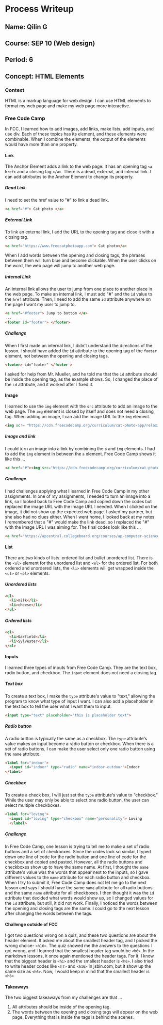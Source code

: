 # Process Writeup

## Name: Qilin G
## Course: SEP 10 (Web design)
## Period: 6
## Concept: HTML Elements
### Context 
HTML is a markup language for web design. I can use HTML elements to format my web page and make my web page more interactive. 

### Free Code Camp
In FCC, I learned how to add images, add links, make lists, add inputs, and use div. Each of these topics has its element, and these elements were combinable. When I combine the elements, the output of the elements would have more than one property. 

#### Link
The Anchor Element adds a link to the web page. It has an opening tag `<a href>` and a closing tag `</a>`. There is a dead, external, and internal link. I can add attributes to the Anchor Element to change its property.

##### Dead Link 
I need to set the href value to "#" to link a dead link.
``` HTML
<a href="#"> Cat photo </a>
```

##### External Link
To link an external link, I add the URL to the opening tag and close it with a closing tag.
``` HTML 
<a href="https://www.freecatphotoapp.com"> Cat photo</a>
```  
When I add words between the opening and closing tags, the phrases between them will turn blue and become clickable. When the user clicks on the word, the web page will jump to another web page.

##### Internal Link 
An internal link allows the user to jump from one place to another place in the web page. To make an internal link, I must add "#" and the `id` value to the `href` attribute. Then, I need to add the same `id` attribute anywhere on the page I want my user to jump to. 
```HTML
<a href="#footer"> Jump to bottom </a>
...
<footer id="footer"> </footer>
```
##### Challenge 
When I first made an internal link, I didn't understand the directions of the lesson. I should have added the `id` attribute to the opening tag of the `footer` element, not between the opening and closing tags. 
``` HTML
<footer> id="footer" </footer >
```
I asked for help from Mr. Mueller, and he told me that the `id` attribute should be inside the opening tag, as the example shows. So, I changed the place of the `id` attribute, and it worked after I fixed it. 

#### Image 
I learned to use the `img` element with the `src` attribute to add an image to the web page. The `img` element is closed by itself and does not need a closing tag. When adding an image, I can add the image URL to the `img` element. 
``` HTML
<img scr= "https://cdn.freecodecamp.org/curriculum/cat-photo-app/relaxing-cat.jpg"> 
```
##### Image and link  
I could turn an image into a link by combining the `a` and `img` elements. I had to add the `img` element in between the `a` element. Free Code Camp shows it like this ... 
``` HTML 
<a href="#"><img src="https://cdn.freecodecamp.org/curriculum/cat-photo-app/relaxing-cat.jpg" alt="Three kittens running towards the camera."></a>
```
##### Challenge 
I had challenges applying what I learned in Free Code Camp in my other assignments. In one of my assignments, I needed to turn an image into a link, so I looked back to Free Code Camp and copied down the codes but replaced the image URL with the image URL I needed. When I clicked on the image, it did not show up the expected web page. I asked my partner, but she also had no clues either. When I went home, I looked back at my notes. I remembered that a "#" would make the link dead, so I replaced the "#" with the image URL I was aiming for. The final codes look like this ... 
``` HTML
<a href="https://apcentral.collegeboard.org/courses/ap-computer-science-a"><img src="https://javabeanz.files.wordpress.com/2009/06/300pxjava_logo-svg.png"></a>
```

#### List
There are two kinds of lists: ordered list and bullet unordered list. There is the `<ul>` element for the unordered list and `<ol>` for the ordered list. For both ordered and unordered lists, the `<li>` elements will get wrapped inside the `<ul>` or `<ol>` elements.

##### Unordered lists 
``` HTML 
<ul>
  <li>milk</li>
  <li>cheese</li>
</ul>
```
##### Ordered lists 
``` HTML
<ol>
  <li>Garfield</li>
  <li>Sylvester</li>
</ol>
```

#### Inputs 
I learned three types of inputs from Free Code Camp. They are the text box, radio button, and checkbox. The `input` element does not need a closing tag. 

##### Text box  
To create a text box, I make the `type` attribute's value to "text," allowing the program to know what type of input I want. I can also add a placeholder in the text box to tell the user what I want them to input. 
``` HTML
<input type="text" placeholder="this is placeholder text">
```
##### Radio button 
A radio button is typically the same as a checkbox. The `type` attribute's value makes an input become a radio button or checkbox. When there is a set of radio buttons, I can make the user select only one radio button using the `name` attribute.
``` HTML
<label for="indoor"> 
  <input id="indoor" type="radio" name="indoor-outdoor">Indoor 
</label>
```

##### Checkbox 
To create a check box, I will just set the `type` attribute's value to "checkbox." While the user may only be able to select one radio button, the user can select multiple checkboxes.
``` HTML
<label for="loving">
  <input id="loving" type="checkbox" name="personality"> Loving
  </label>
```

##### Challenge 
In Free Code Camp, one lesson is trying to tell me to make a set of radio buttons and a set of checkboxes. Since the codes look so similar, I typed down one line of code for the radio button and one line of code for the checkbox and copied and pasted. However, all the radio buttons and checkboxes show up to have the same name.
At first, I thought the `name` attribute's value was the words that appear next to the inputs, so I gave different values to the `name` attribute for each radio button and checkbox. When I try to submit it, Free Code Camp does not let me go to the next lesson and says I should have the same `name` attribute for all radio buttons and the same `name` attribute for all checkboxes. I then thought it was the `id` attribute that decided what words would show up, so I changed values for the `id` attribute, but still, it did not work. Finally, I noticed the words between the opening and closing tags are the same. I could go to the next lesson after changing the words between the tags. 

#### Challenge outside of FCC
I got two questions wrong on a quiz, and these two questions are about the header element. It asked me about the smallest header tag, and I picked the wrong choice- `<h16>`. The quiz showed me the answers to the questions I got wrong, and I learned that the smallest header tag would be `<h6>`. In the markdown lessons, it once again mentioned the header tags. For it, I know that the biggest header is `<h1>` and the smallest header is `<h6>`. I also tried to write header codes like `<h7>` and `<h16>` in jsbin.com, but it show up the same size as `<h6>`. Now, I would keep in mind that the smallest header is `<h6>` 


#### Takeaways
The two biggest takeaways from my challenges are that ...
1. All attributes should be inside of the opening tag.
2. The words between the opening and closing tags will appear on the web page. Everything that is inside the tags is behind the scenes.